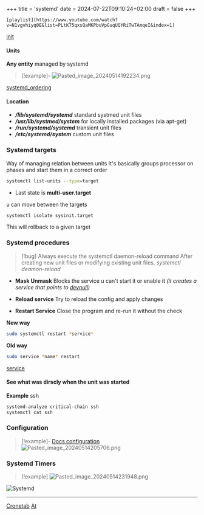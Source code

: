 +++
title = 'systemd'
date = 2024-07-22T09:10:24+02:00
draft = false
+++

    [playlist](https://www.youtube.com/watch?v=N1vgvhiyq0E&list=PLtK75qxsQaMKPbuVpGuqUQYRiTwTAmqeI&index=1)
[init](/init.md)

#### Units 
**Any entity** managed by systemd
>[!example]-
>![Pasted_image_20240514192234.png](/Notes/Pasted_image_20240514192234.png)



[systemd_ordering](/systemd_ordering.md)


#### Location 

- ***/lib/systemd/systemd*** 
	 standard systmed unit files
- ***/usr/lib/systmed/system*** 
		for locally installed packages (via apt-get)
- ***/run/systemd/systemd***
	transient unit files
- ***/etc/systemd/system***
	custom unit files
	


### Systemd targets 
Way of managing relation between units
It's basically groups processor on phases and start them in a correct order

```bash
systemctl list-units --type=target
```


- Last state is **multi-user.target**


u can move between the targets 
```bash
systemctl isolate sysinit.target
```

This will rollback to a given target
### Systemd procedures

>[!bug] Always execute the systemctl daemon-reload command
> After creating new unit files or modifying existing unit files. 
>*systemctl deamon-reload*

- **Mask Unmask**
	Blocks the service u can't start it or enable it 
	*(it creates a service that points to [devnull](/obisdian_ntoes/scriptss/devnull.md))*

- **Reload service**
	Try to reload the config and apply changes

- **Restart Service**
	Close the program and re-run it without the check

**New way**
```bash
sudo systemctl restart *service*
```
**Old way**
```bash
sudo service *name* restart 
```

[service](/obisdian_ntoes/notes_obsidian/Linux/service.md)



#### See what was dirscly when the unit was started

**Example** ssh

```bash
systemd-analyze critical-chain ssh
systemctl cat ssh
```




### Configuration
>[!example]- [Docs configuration](https://access.redhat.com/documentation/enus/red_hat_enterprise_linux/8/html-single/using_systemd_unit_files_to_customize_and_optimize_your_system/indexj)
>![Pasted_image_20240514205706.png](/Notes/Pasted_image_20240514205706.png)





### Systemd Timers
>[!example]
>![Pasted_image_20240514231948.png](/Notes/Pasted_image_20240514231948.png)

![Systemd](https://www.youtube.com/watch?v=n6BuUgkZ5T0)






--- 
[Cronetab](/obisdian_ntoes/scriptss/Cronetab.md) [At](/obisdian_ntoes/scriptss/At.md)

